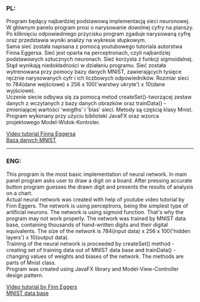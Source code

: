 ### PL: <br/> 

Program będący najbardziej podstawową implementacją sieci neuronowej. W głównym panelu program prosi o narysowanie dowolnej cyfry na planszy. Po kliknięciu odpowiedniego przycisku program zgaduje narysowaną cyfrę oraz przedstawia wyniki analizy na wykresie słupkowym. <br/>
Sama sieć została napisana z pomocą youtubowego tutoriala autorstwa Finna Eggersa. Sieć jest oparta na perceptronach, czyli najbardziej podstawowych sztucznych neuronach. Sieć korzysta z funkcji sigmoidalnej. Stąd wynikają niedokładności w działaniu programu. Sieć została wytrenowana przy pomocy bazy danych MNIST, zawierających tysięce ręcznie narysowanych cyfr i ich liczbowych odpowiedników. Rozmiar sieci to 784(dane wejściowe) x 256 x 100('warstwy ukryte') x 10(dane wyjściowe). <br/>
Uczenie siecie odbywa się za pomocą metod createSet()-tworzącej zestaw danych z wczytanych z bazy danych obrazków oraz trainData() - zmieniającej wartości 'weigths' i 'bias' sieci. Metody są częścią klasy Mnist. <br/>
Program wykonany przy użyciu biblioteki JavaFX oraz wzorca projektowego Model-Widok-Kontroler. <br/>

[Video tutorial Finna Eggersa](https://www.youtube.com/watch?v=d3OtgsGcMLw) <br/>
[Baza danych MNIST](http://yann.lecun.com/exdb/mnist) <br/>

---

### ENG: <br/> 

This program is the most basic implementation of neural network. In main panel program asks user to draw a digit on a board. After pressing accurate button program guesses the drawn digit and presents the results of analysis on a chart. <br/>
Actual neural network was created with help of youtube video tutorial by Finn Eggers. The network is using perceptrons, being the simplest type of artificial neurons. The network is using sigmoid function. That's why the program may not work properly. The network was trained by MNIST data base, containing thousands of hand-written digits and their digital equivalents. The size of the network is 784(input data) x 256 x 100('hidden layers') x 10(output data). <br/>
Training of the neural network is proceeded by createSet() method - creating set of training data out of MNIST data base and trainData() - changing values of weights and biases of the network. The methods are parts of Mnist class. <br/>
Program was created using JavaFX library and Model-View-Controller design pattern. <br/>

[Video tutorial by Finn Eggers](https://www.youtube.com/watch?v=d3OtgsGcMLw) <br/>
[MNIST data base](http://yann.lecun.com/exdb/mnist) <br/>
